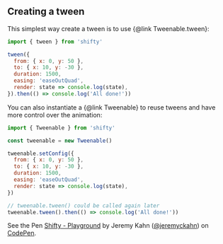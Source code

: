 ## Creating a tween

This simplest way create a tween is to use {@link Tweenable.tween}:

```javascript
import { tween } from 'shifty'

tween({
  from: { x: 0, y: 50 },
  to: { x: 10, y: -30 },
  duration: 1500,
  easing: 'easeOutQuad',
  render: state => console.log(state),
}).then(() => console.log('All done!'))
```

You can also instantiate a {@link Tweenable} to reuse tweens and have more
control over the animation:

```javascript
import { Tweenable } from 'shifty'

const tweenable = new Tweenable()

tweenable.setConfig({
  from: { x: 0, y: 50 },
  to: { x: 10, y: -30 },
  duration: 1500,
  easing: 'easeOutQuad',
  render: state => console.log(state),
})

// tweenable.tween() could be called again later
tweenable.tween().then(() => console.log('All done!'))
```

<p data-height="350" data-theme-id="0" data-slug-hash="vJMjWK" data-default-tab="js,result" data-user="jeremyckahn" data-embed-version="2" data-pen-title="Shifty - Playground" class="codepen">See the Pen <a href="https://codepen.io/jeremyckahn/pen/vJMjWK/">Shifty - Playground</a> by Jeremy Kahn (<a href="https://codepen.io/jeremyckahn">@jeremyckahn</a>) on <a href="https://codepen.io">CodePen</a>.</p>
<script async src="https://production-assets.codepen.io/assets/embed/ei.js"></script>

